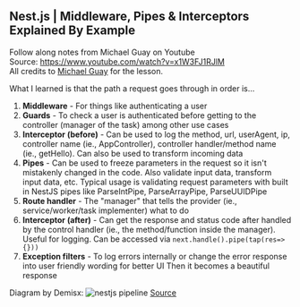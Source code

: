 ## Nest.js | Middleware, Pipes & Interceptors Explained By Example
Follow along notes from Michael Guay on Youtube \
Source: https://www.youtube.com/watch?v=x1W3FJ1RJlM \
All credits to [Michael Guay](https://www.youtube.com/channel/UChNA2S9dtoEMAVGPddbDIJg) for the lesson.

What I learned is that the path a request goes through in order is...
1) **Middleware** - For things like authenticating a user
2) **Guards** - To check a user is authenticated before getting to the controller (manager of the task) among other use cases
3) **Interceptor (before)** - Can be used to log the method, url, userAgent, ip, controller name (ie., AppController), controller handler/method name (ie., getHello). Can also be used to transform incoming data
4) **Pipes** - Can be used to freeze parameters in the request so it isn't mistakenly changed in the code. Also validate input data, transform input data, etc. Typical usage is validating request parameters with built in NestJS pipes like ParseIntPipe, ParseArrayPipe, ParseUUIDPipe
5) **Route handler** - The "manager" that tells the provider (ie., service/worker/task implementer) what to do
6) **Interceptor (after)** - Can get the response and status code after handled by the control handler (ie., the method/function inside the manager). Useful for logging. Can be accessed via `next.handle().pipe(tap(res=>{}))`
7) **Exception filters** - To log errors internally or change the error response into user friendly wording for better UI
Then it becomes a beautiful response

Diagram by Demisx:
![nestjs pipeline](https://i.stack.imgur.com/2lFhd.jpg)
[Source](https://stackoverflow.com/questions/54863655/whats-the-difference-between-interceptor-vs-middleware-vs-filter-in-nest-js)